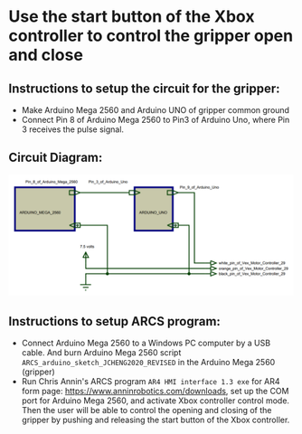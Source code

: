 # Use the start button of the Xbox controller to control the gripper open and close
## Instructions to setup the circuit for the gripper:
* Make Arduino Mega 2560 and Arduino UNO of gripper common ground
* Connect Pin 8 of Arduino Mega 2560 to Pin3 of Arduino Uno, where Pin 3 receives the pulse signal.
## Circuit Diagram:
![](gripper%20ARCS%20Arduino%20Mega%202560-Arduino%20Uno-Vex%20Motor%20Controller%2029%20diagram.PNG)
## Instructions to setup ARCS program:
* Connect Arduino Mega 2560 to a Windows PC computer by a USB cable. And burn Arduino Mega 2560 script `ARCS_arduino_sketch_JCHENG2020_REVISED` in the Arduino Mega 2560 (gripper)
* Run Chris Annin's ARCS program `AR4 HMI interface 1.3 exe` for AR4 form page: https://www.anninrobotics.com/downloads,
set up the COM port for Arduino Mega 2560, and activate Xbox controller control mode. Then the user will be able to control the opening and closing of the gripper by pushing and releasing the start button of the Xbox controller.
